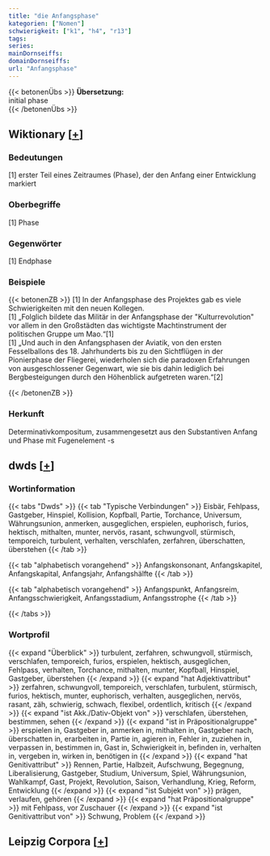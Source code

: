 ```yaml
---
title: "die Anfangsphase"
kategorien: ["Nomen"]
schwierigkeit: ["k1", "h4", "r13"]
tags:
series:
mainDornseiffs:
domainDornseiffs:
url: "Anfangsphase"
---
```


{{< betonenÜbs >}}
**Übersetzung:**  
initial phase  
{{< /betonenÜbs >}}

## Wiktionary [[+](https://de.wiktionary.org/wiki/Anfangsphase)]

### Bedeutungen
[1] erster Teil eines Zeitraumes (Phase), der den Anfang einer Entwicklung markiert  

### Oberbegriffe
[1] Phase  

### Gegenwörter
[1] Endphase  

### Beispiele
{{< betonenZB >}}
[1] In der Anfangsphase des Projektes gab es viele Schwierigkeiten mit den neuen Kollegen.  
[1] „Folglich bildete das Militär in der Anfangsphase der "Kulturrevolution" vor allem in den Großstädten das wichtigste Machtinstrument der politischen Gruppe um Mao.“[1]  
[1] „Und auch in den Anfangsphasen der Aviatik, von den ersten Fesselballons des 18. Jahrhunderts bis zu den Sichtflügen in der Pionierphase der Fliegerei, wiederholen sich die paradoxen Erfahrungen von ausgeschlossener Gegenwart, wie sie bis dahin lediglich bei Bergbesteigungen durch den Höhenblick aufgetreten waren.“[2]  

{{< /betonenZB >}}
### Herkunft
Determinativkompositum, zusammengesetzt aus den Substantiven Anfang und Phase mit Fugenelement -s  



## dwds [[+](https://www.dwds.de/wb/Anfangsphase)]

### Wortinformation
{{< tabs "Dwds" >}}
{{< tab "Typische Verbindungen" >}}
Eisbär, Fehlpass, Gastgeber, Hinspiel, Kollision, Kopfball, Partie, Torchance, Universum, Währungsunion, anmerken, ausgeglichen, erspielen, euphorisch, furios, hektisch, mithalten, munter, nervös, rasant, schwungvoll, stürmisch, temporeich, turbulent, verhalten, verschlafen, zerfahren, überschatten, überstehen
{{< /tab >}}

{{< tab "alphabetisch vorangehend" >}}
Anfangskonsonant, Anfangskapitel, Anfangskapital, Anfangsjahr, Anfangshälfte
{{< /tab >}}

{{< tab "alphabetisch vorangehend" >}}
Anfangspunkt, Anfangsreim, Anfangsschwierigkeit, Anfangsstadium, Anfangsstrophe
{{< /tab >}}

{{< /tabs >}}

### Wortprofil
{{< expand "Überblick" >}} turbulent, zerfahren, schwungvoll, stürmisch, verschlafen, temporeich, furios, erspielen, hektisch, ausgeglichen, Fehlpass, verhalten, Torchance, mithalten, munter, Kopfball, Hinspiel, Gastgeber, überstehen {{< /expand >}}
{{< expand "hat Adjektivattribut" >}} zerfahren, schwungvoll, temporeich, verschlafen, turbulent, stürmisch, furios, hektisch, munter, euphorisch, verhalten, ausgeglichen, nervös, rasant, zäh, schwierig, schwach, flexibel, ordentlich, kritisch {{< /expand >}}
{{< expand "ist Akk./Dativ-Objekt von" >}} verschlafen, überstehen, bestimmen, sehen {{< /expand >}}
{{< expand "ist in Präpositionalgruppe" >}} erspielen in, Gastgeber in, anmerken in, mithalten in, Gastgeber nach, überschatten in, erarbeiten in, Partie in, agieren in, Fehler in, zuziehen in, verpassen in, bestimmen in, Gast in, Schwierigkeit in, befinden in, verhalten in, vergeben in, wirken in, benötigen in {{< /expand >}}
{{< expand "hat Genitivattribut" >}} Rennen, Partie, Halbzeit, Aufschwung, Begegnung, Liberalisierung, Gastgeber, Studium, Universum, Spiel, Währungsunion, Wahlkampf, Gast, Projekt, Revolution, Saison, Verhandlung, Krieg, Reform, Entwicklung {{< /expand >}}
{{< expand "ist Subjekt von" >}} prägen, verlaufen, gehören {{< /expand >}}
{{< expand "hat Präpositionalgruppe" >}} mit Fehlpass, vor Zuschauer {{< /expand >}}
{{< expand "ist Genitivattribut von" >}} Schwung, Problem {{< /expand >}}

## Leipzig Corpora [[+](https://corpora.uni-leipzig.de/en/res?word=Anfangsphase&corpusId=deu_newscrawl-public_2018)]

